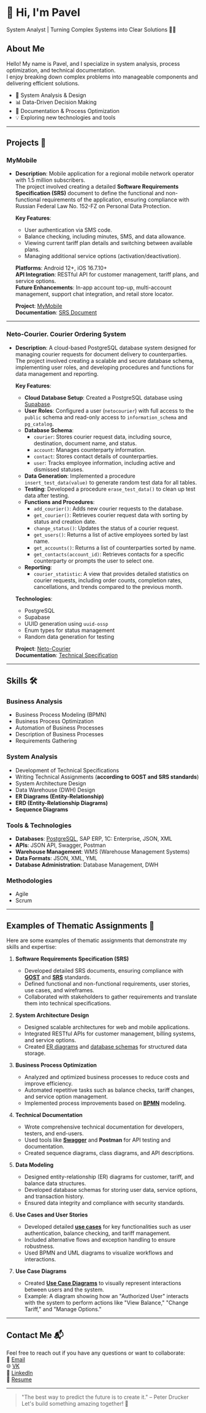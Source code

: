 # 👋 Hi, I'm Pavel
System Analyst | Turning Complex Systems into Clear Solutions 🦸‍♂️

## About Me
Hello! My name is Pavel, and I specialize in system analysis, process optimization, and technical documentation.  
I enjoy breaking down complex problems into manageable components and delivering efficient solutions.  

- 🔧 System Analysis & Design
- 📊 Data-Driven Decision Making
- 📝 Documentation & Process Optimization
- 💡 Exploring new technologies and tools

---

## Projects 🚀

### **MyMobile**
- **Description**: Mobile application for a regional mobile network operator with 1.5 million subscribers.  
  The project involved creating a detailed **Software Requirements Specification (SRS)** document to define the functional and non-functional requirements of the application, ensuring compliance with Russian Federal Law No. 152-FZ on Personal Data Protection.

  **Key Features**:
  - User authentication via SMS code.
  - Balance checking, including minutes, SMS, and data allowance.
  - Viewing current tariff plan details and switching between available plans.
  - Managing additional service options (activation/deactivation).

  **Platforms**: Android 12+, iOS 16.7.10+  
  **API Integration**: RESTful API for customer management, tariff plans, and service options.  
  **Future Enhancements**: In-app account top-up, multi-account management, support chat integration, and retail store locator.

  **Project**: [MyMobile](https://github.com/pmasalev/MyMobile)  
  **Documentation**: [SRS Document](https://github.com/pmasalev/MyMobile/blob/main/SRS%20MyMobile%20v.1.0.0.docx)

---

### **Neto-Courier. Courier Ordering System**
- **Description**: A cloud-based PostgreSQL database system designed for managing courier requests for document delivery to counterparties.  
  The project involved creating a scalable and secure database schema, implementing user roles, and developing procedures and functions for data management and reporting.

  **Key Features**:
  - **Cloud Database Setup**: Created a PostgreSQL database using [Supabase](https://supabase.com/).
  - **User Roles**: Configured a user (`netocourier`) with full access to the `public` schema and read-only access to `information_schema` and `pg_catalog`.
  - **Database Schema**:
    - `courier`: Stores courier request data, including source, destination, document name, and status.
    - `account`: Manages counterparty information.
    - `contact`: Stores contact details of counterparties.
    - `user`: Tracks employee information, including active and dismissed statuses.
  - **Data Generation**: Implemented a procedure `insert_test_data(value)` to generate random test data for all tables.
  - **Testing**: Developed a procedure `erase_test_data()` to clean up test data after testing.
  - **Functions and Procedures**:
    - `add_courier()`: Adds new courier requests to the database.
    - `get_courier()`: Retrieves courier request data with sorting by status and creation date.
    - `change_status()`: Updates the status of a courier request.
    - `get_users()`: Returns a list of active employees sorted by last name.
    - `get_accounts()`: Returns a list of counterparties sorted by name.
    - `get_contacts(account_id)`: Retrieves contacts for a specific counterparty or prompts the user to select one.
  - **Reporting**:
    - `courier_statistic`: A view that provides detailed statistics on courier requests, including order counts, completion rates, cancellations, and trends compared to the previous month.

  **Technologies**:
  - PostgreSQL
  - Supabase
  - UUID generation using `uuid-ossp`
  - Enum types for status management
  - Random data generation for testing

  **Project**: [Neto-Courier](https://github.com/pmasalev/neto-courier-tz)  
  **Documentation**: [Technical Specification](https://github.com/pmasalev/neto-courier-tz/blob/main/technical_specification.md)

---

## Skills 🛠️

### **Business Analysis**
- Business Process Modeling (BPMN)
- Business Process Optimization
- Automation of Business Processes
- Description of Business Processes
- Requirements Gathering

### **System Analysis**
- Development of Technical Specifications
- Writing Technical Assignments (**according to GOST and SRS standards**)
- System Architecture Design
- Data Warehouse (DWH) Design
- **ER Diagrams (Entity-Relationship)**
- **ERD (Entity-Relationship Diagrams)**
- **Sequence Diagrams**

### **Tools & Technologies**
- **Databases**: [PostgreSQL](https://github.com/pmasalev/examples/blob/main/POSTGRESQL.sql), SAP ERP, 1C: Enterprise, JSON, XML
- **APIs**: JSON API, Swagger, Postman
- **Warehouse Management**: WMS (Warehouse Management Systems)
- **Data Formats**: JSON, XML, YML
- **Database Administration**: Database Management, DWH

### **Methodologies**
- Agile
- Scrum

---

## Examples of Thematic Assignments 📑

Here are some examples of thematic assignments that demonstrate my skills and expertise:

1. **Software Requirements Specification (SRS)**
   - Developed detailed SRS documents, ensuring compliance with [**GOST**](https://github.com/pmasalev/examples/blob/main/GOST.md) and [**SRS**](https://github.com/pmasalev/MyMobile/blob/main/SRS%20MyMobile%20v.1.0.0.docx) standards.
   - Defined functional and non-functional requirements, user stories, use cases, and wireframes.
   - Collaborated with stakeholders to gather requirements and translate them into technical specifications.

2. **System Architecture Design**
   - Designed scalable architectures for web and mobile applications.
   - Integrated RESTful APIs for customer management, billing systems, and service options.
   - Created [ER diagrams](https://github.com/pmasalev/examples/blob/main/ER.md) and [database schemas](https://github.com/pmasalev/examples/blob/main/DWH.md) for structured data storage.

3. **Business Process Optimization**
   - Analyzed and optimized business processes to reduce costs and improve efficiency.
   - Automated repetitive tasks such as balance checks, tariff changes, and service option management.
   - Implemented process improvements based on [**BPMN**](https://github.com/pmasalev/examples/blob/main/BPMN.md) modeling.

4. **Technical Documentation**
   - Wrote comprehensive technical documentation for developers, testers, and end-users.
   - Used tools like [**Swagger**](https://github.com/pmasalev/examples/blob/main/API.md) and **Postman** for API testing and documentation.
   - Created sequence diagrams, class diagrams, and API descriptions.

5. **Data Modeling**
   - Designed entity-relationship (ER) diagrams for customer, tariff, and balance data structures.
   - Developed database schemas for storing user data, service options, and transaction history.
   - Ensured data integrity and compliance with security standards.

6. **Use Cases and User Stories**
   - Developed detailed [**use cases**](https://github.com/pmasalev/examples/blob/main/UC%20%26%20UCD.md) for key functionalities such as user authentication, balance checking, and tariff management.
   - Included alternative flows and exception handling to ensure robustness.
   - Used BPMN and UML diagrams to visualize workflows and interactions.

7. **Use Case Diagrams**
   - Created [**Use Case Diagrams**](https://github.com/pmasalev/examples/blob/main/UC%20%26%20UCD.md) to visually represent interactions between users and the system.
   - Example: A diagram showing how an "Authorized User" interacts with the system to perform actions like "View Balance," "Change Tariff," and "Manage Options."

---

## Contact Me 📬

Feel free to reach out if you have any questions or want to collaborate:  
📧 [Email](mailto:pmasalev@yandex.ru)  
🌐 [VK](https://vk.com/false_e)  
🔗 [LinkedIn](https://www.linkedin.com/in/your-profile)  
📄 [Resume](https://hh.ru/resume/cf7d8eabff0e1c51db0039ed1f7838694f4352)

---

> "The best way to predict the future is to create it." – Peter Drucker  
> Let's build something amazing together! 🚀
